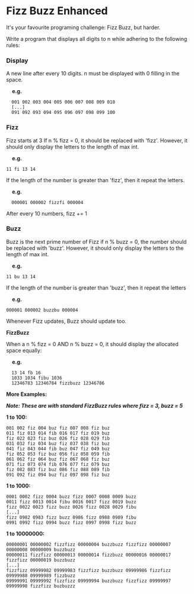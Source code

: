 # **Fizz Buzz Enhanced**

It's your favourite programing challenge: Fizz Buzz, but harder.

Write a program that displays all digits to n while adhering to the following rules:

### **Display**
A new line after every 10 digits.
n must be displayed with 0 filling in the space.

&nbsp;&nbsp;&nbsp;&nbsp;**e.g.**
```
  001 002 003 004 005 006 007 008 009 010
  [...]
  091 092 093 094 095 096 097 098 099 100
```
### **Fizz**
Fizz starts at 3
If n % fizz = 0, it should be replaced with 'fizz'.
However, it should only display the letters to the length of max int.

&nbsp;&nbsp;&nbsp;&nbsp;**e.g.**
```
11 fi 13 14
```
If the length of the number is greater than 'fizz', then it repeat the letters.

&nbsp;&nbsp;&nbsp;&nbsp;**e.g.** 
```
  000001 000002 fizzfi 000004
```
After every 10 numbers, fizz += 1

### **Buzz**

Buzz is the next prime number of Fizz
if n % buzz = 0, the number should be replaced with 'buzz'.
However, it should only display the letters to the length of max int.

&nbsp;&nbsp;&nbsp;&nbsp;**e.g.** 
```
11 bu 13 14
```
If the length of the number is greater than 'buzz', then it repeat the letters

&nbsp;&nbsp;&nbsp;&nbsp;**e.g.**
```
000001 000002 buzzbu 000004
```
Whenever Fizz updates, Buzz should update too.

**FizzBuzz**

When a n % fizz = 0 AND n % buzz = 0, it should display the allocated space equally:

&nbsp;&nbsp;&nbsp;&nbsp;**e.g.**
```
  13 14 fb 16
  1033 1034 fibu 1036
  12346783 12346784 fizzbuzz 12346786
```
**More Examples:**

**_Note: These are with standard FizzBuzz rules where fizz = 3, buzz = 5_**

**1 to 100:**
```
001 002 fiz 004 buz fiz 007 008 fiz buz 
011 fiz 013 014 fib 016 017 fiz 019 buz 
fiz 022 023 fiz buz 026 fiz 028 029 fib 
031 032 fiz 034 buz fiz 037 038 fiz buz 
041 fiz 043 044 fib buz 047 fiz 049 buz 
fiz 052 053 fiz buz 056 fiz 058 059 fib 
061 062 fiz 064 buz fiz 067 068 fiz buz 
071 fiz 073 074 fib 076 077 fiz 079 buz 
fiz 082 083 fiz buz 086 fiz 088 089 fib 
091 092 fiz 094 buz fiz 097 098 fiz buz
```

**1 to 1000:**
```
0001 0002 fizz 0004 buzz fizz 0007 0008 0009 buzz 
0011 fizz 0013 0014 fibu 0016 0017 fizz 0019 buzz 
fizz 0022 0023 fizz buzz 0026 fizz 0028 0029 fibu 
[...]
fizz 0982 0983 fizz buzz 0986 fizz 0988 0989 fibu 
0991 0992 fizz 0994 buzz fizz 0997 0998 fizz buzz
```

**1 to 10000000:**
```
00000001 00000002 fizzfizz 00000004 buzzbuzz fizzfizz 00000007 00000008 00000009 buzzbuzz 
00000011 fizzfizz 00000013 00000014 fizzbuzz 00000016 00000017 fizzfizz 00000019 buzzbuzz 
[...]
fizzfizz 09999982 09999983 fizzfizz buzzbuzz 09999986 fizzfizz 09999988 09999989 fizzbuzz 
09999991 09999992 fizzfizz 09999994 buzzbuzz fizzfizz 09999997 09999998 fizzfizz buzbuzzz
```
